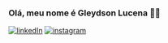 

### Olá, meu nome é Gleydson Lucena ✌🏽
[![linkedIn](https://img.shields.io/badge/LinkedIn-0077B5?style=for-the-badge&logo=linkedin&logoColor=white)](https://www.linkedin.com/in/gleydson-lucena/)
[![instagram](https://img.shields.io/badge/Instagram-E4405F?style=for-the-badge&logo=instagram&logoColor=white)](https://www.instagram.com/gleydson.lucena/)
